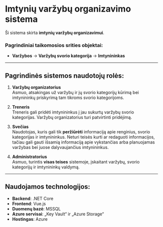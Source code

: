 # **Imtynių varžybų organizavimo sistema**

Ši sistema skirta **imtynių varžybų organizavimui**. 

### Pagrindiniai taikomosios srities objektai:
- **Varžybos** → **Varžybų svorio kategorija** → **Imtynininkas**

---

## **Pagrindinės sistemos naudotojų rolės:**

1. **Varžybų organizatorius**  
   Asmuo, atsakingas už varžybų ir jų svorio kategorijų kūrimą bei imtynininkų priskyrimą tam tikroms svorio kategorijoms.

2. **Treneris**  
   Treneris gali pridėti imtynininkus į jau sukurtų varžybų svorio kategorijas. Varžybų organizatorius turi patvirtinti pridėjimą.

3. **Svečias**  
   Naudotojas, kuris gali tik **peržiūrėti** informaciją apie renginius, svorio kategorijas ir imtynininkus. Neturi teisės kurti ar redaguoti informacijos, tačiau gali gauti išsamią informaciją apie vykstančias arba planuojamas varžybas bei juose dalyvaujančius imtynininkus.

4. **Administratorius**  
   Asmuo, turintis **visas teises** sistemoje, įskaitant varžybų, svorio kategorijų ir imtynininkų valdymą.

---

## **Naudojamos technologijos:**

- **Backend**: .NET Core
- **Frontend**: Vue.js
- **Duomenų bazė**: MSSQL
- **Azure servisai**: „Key Vault“ ir „Azure Storage“
- **Hostingas**: Azure
